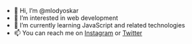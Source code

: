 - 👋 Hi, I’m @mlodyoskar
- 👀 I’m interested in web development
- 🌱 I’m currently learning JavaScript and related technologies
- 📫 You can reach me on [Instagram](https://www.instagram.com/oskarpuchalski01/) or [Twitter](https://twitter.com/puchalskioskar)

<!---
mlodyoskar/mlodyoskar is a ✨ special ✨ repository because its `README.md` (this file) appears on your GitHub profile.
You can click the Preview link to take a look at your changes.
--->
